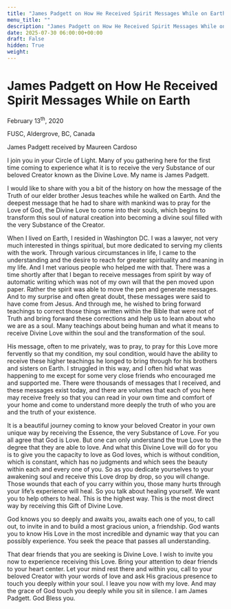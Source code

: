 ```yaml
---
title: "James Padgett on How He Received Spirit Messages While on Earth"
menu_title: ""
description: "James Padgett on How He Received Spirit Messages While on Earth"
date: 2025-07-30 06:00:00+00:00
draft: False
hidden: True
weight:
---
```

# James Padgett on How He Received Spirit Messages While on Earth

February 13<sup>th</sup>, 2020

FUSC, Aldergrove, BC, Canada

James Padgett received by Maureen Cardoso

I join you in your Circle of Light. Many of you gathering here for the first time coming to experience what it is to receive the very Substance of our beloved Creator known as the Divine Love. My name is James Padgett.

I would like to share with you a bit of the history on how the message of the Truth of our elder brother Jesus teaches while he walked on Earth. And the deepest message that he had to share with mankind was to pray for the Love of God, the Divine Love to come into their souls, which begins to transform this soul of natural creation into becoming a divine soul filled with the very Substance of the Creator.

When I lived on Earth, I resided in Washington DC. I was a lawyer, not very much interested in things spiritual, but more dedicated to serving my clients with the work. Through various circumstances in life, I came to the understanding and the desire to reach for greater spirituality and meaning in my life. And I met various people who helped me with that. There was a time shortly after that I began to receive messages from spirit by way of automatic writing which was not of my own will that the pen moved upon paper. Rather the spirit was able to move the pen and generate messages. And to my surprise and often great doubt, these messages were said to have come from Jesus. And through me, he wished to bring forward teachings to correct those things written within the Bible that were not of Truth and bring forward these corrections and help us to learn about who we are as a soul. Many teachings about being human and what it means to receive Divine Love within the soul and the transformation of the soul.

His message, often to me privately, was to pray, to pray for this Love more fervently so that my condition, my soul condition, would have the ability to receive these higher teachings he longed to bring through for his brothers and sisters on Earth. I struggled in this way, and I often hid what was happening to me except for some very close friends who encouraged me and supported me. There were thousands of messages that I received, and these messages exist today, and there are volumes that each of you here may receive freely so that you can read in your own time and comfort of your home and come to understand more deeply the truth of who you are and the truth of your existence.

It is a beautiful journey coming to know your beloved Creator in your own unique way by receiving the Essence, the very Substance of Love. For you all agree that God is Love. But one can only understand the true Love to the degree that they are able to love. And what this Divine Love will do for you is to give you the capacity to love as God loves, which is without condition, which is constant, which has no judgments and which sees the beauty within each and every one of you. So as you dedicate yourselves to your awakening soul and receive this Love drop by drop, so you will change. Those wounds that each of you carry within you, those many hurts through your life’s experience will heal. So you talk about healing yourself. We want you to help others to heal. This is the highest way. This is the most direct way by receiving this Gift of Divine Love.

God knows you so deeply and awaits you, awaits each one of you, to call out, to invite in and to build a most gracious union, a friendship. God wants you to know His Love in the most incredible and dynamic way that you can possibly experience. You seek the peace that passes all understanding.

That dear friends that you are seeking is Divine Love. I wish to invite you now to experience receiving this Love. Bring your attention to dear friends to your heart center. Let your mind rest there and within you, call to your beloved Creator with your words of love and ask His gracious presence to touch you deeply within your soul. I leave you now with my love. And may the grace of God touch you deeply while you sit in silence. I am James Padgett. God Bless you.
